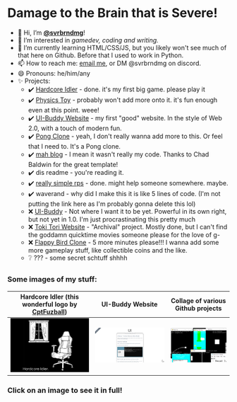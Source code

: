 # Damage to the Brain that is Severe!
- 👋 Hi, I’m [**@svrbrndmg**](https://github.com/svrbrndmg)!
- 👀 I’m interested in *gamedev, coding and writing.*
- 🌱 I’m currently learning HTML/CSS/JS, but you likely won't see much of that here on Github. Before that I used to work in Python.
- 📫 How to reach me: [email me](mailto:svrbrndmg@proton.me), or DM @svrbrndmg on discord.
- 😄 Pronouns: he/him/any
- ✨ Projects:
     - ✔️ [Hardcore Idler](https://svrbrndmg.itch.io/hardcore-idler) - done. it's my first big game. please play it
     - ✔️ [Physics Toy](https://github.com/svrbrndmg/physics-toy) - probably won't add more onto it. it's fun enough even at this point. weee!
     - ✔️ [UI-Buddy Website](https://ui-buddy.github.io/UI-Buddy) - my first "good" website. In the style of Web 2.0, with a touch of modern fun.
     - ✔️ [Pong Clone](https://github.com/svrbrndmg/pong) - yeah, I don't really wanna add more to this. Or feel that I need to. It's a Pong clone.
     - ✔️ [mah blog](https://svrbrndmg.github.io) - I mean it wasn't really my code. Thanks to Chad Baldwin for the great template!
     - ✔️ dis readme - you're reading it.
     - ✔️ [really simple rps](https://github.com/svrbrndmg/really-simple-rps) - done. might help someone somewhere. maybe.
     - ✔️ waverand - why did I make this it is like 5 lines of code. (I'm not putting the link here as I'm probably gonna delete this lol)
     - ❌ [UI-Buddy](https://github.com/svrbrndmg/ui-buddy) - Not where I want it to be yet. Powerful in its own right, but not yet in 1.0. I'm just procrastinating this pretty much
     - ❌ [Toki Tori Website](https://svrbrndmg.neocities.org) - "Archival" project. Mostly done, but I can't find the goddamn quicktime movies someone please for the love of g-
     - ❌ [Flappy Bird Clone](https://github.com/svrbrndmg/flappy-bird)  - 5 more minutes please!!! I wanna add some more gameplay stuff, like collectible coins and the like.
     - ❔ ??? - some secret schtuff shhhh

## 
### Some images of my stuff:

Hardcore Idler (this wonderful logo by [CptFuzball](https://campsite.bio/cptfuzball)) | UI-Buddy Website |  Collage of various Github projects
:-------------------------:|:-------------------------:|:-------------------------:
![Hardcore Idler logo](logo%20smallest.png)  |  ![UI-Buddy Website](uibuddysite.png) | ![Collage of various Github projects](severecollagefinal.png)

### Click on an image to see it in full!
